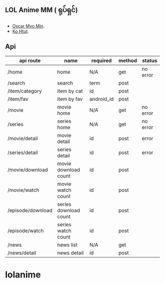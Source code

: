 ##  LOL Anime MM ( ရုပ်ရှင်)

- [Oscar Myo Min](https://www.facebook.com/oscar.com.mm).
- [Ko Htut](https://kohtut.dev).

## Api  
| api route         | name                    | required         | method | status   |
|-------------------|-------------------------|------------------|--------|----------|
| /home             | home                    | N/A              | get    | no error |
| /search           | search                  | term             | post   |          |
| /item/category    | item by cat             | id               | post   |          |
| /item/fav         | item by fav             | android_id       | post   |          |
| /movie            | movie home              | N/A              | get    | no error |
| /series           | series home             | N/A              | get    | no error |
| /movie/detail     | movie detail            | id               | post   | error    |
| /series/detail    | series detail           | id               | post   | error    |
| /movie/download   | movie download count    | id               | post   |          |
| /movie/watch      | movie watch count       | id               | post   |          |
| /episode/download | series download count   | id               | post   |          |
| /episode/watch    | series watch count      | id               | post   |          |
| /news             | news list               | N/A              | get    |          |
| /news/detail      | news detail             | id               | post   |          |
# lolanime
